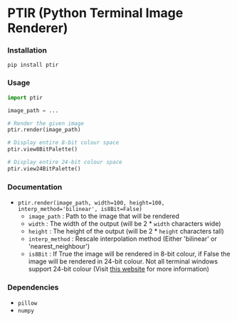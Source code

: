 # PTIR (Python Terminal Image Renderer)

### Installation
`pip install ptir`

### Usage
```python
import ptir

image_path = ...

# Render the given image
ptir.render(image_path)

# Display entire 8-bit colour space
ptir.view8BitPalette()

# Display entire 24-bit colour space
ptir.view24BitPalette()
```
### Documentation
- `ptir.render(image_path, width=100, height=100, interp_method='bilinear', is8Bit=False)`
  - `image_path` : Path to the image that will be rendered
  - `width` : The width of the output (will be 2 * `width` characters wide)
  - `height` : The height of the output (will be 2 * `height` characters tall)
  - `interp_method` : Rescale interpolation method (Either 'bilinear' or 'nearest_neighbour')
  - `is8Bit` : If True the image will be rendered in 8-bit colour, if False the image will be rendered in 24-bit colour. Not all terminal windows support 24-bit colour (Visit [this website](https://gist.github.com/XVilka/8346728) for more information)

### Dependencies
- `pillow`
- `numpy`